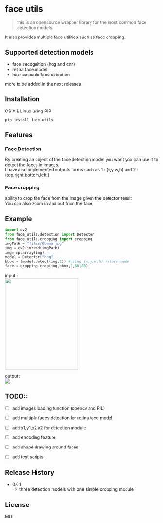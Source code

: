 # face utils
> this is an opensource wrapper library for the most common face detection models. 

It also provides multiple face utilities such as face cropping.

## Supported detection models
- face_recognition (hog and cnn)
- retina face model
- haar cascade face detection  

more to be added in the next releases

## Installation

OS X & Linux using PIP :

```sh
pip install face-utils
```


## Features

### Face Detection 

By creating an object of the face detection model you want you can use it to detect the faces in images.  
I have also implemented outputs forms such as
1 : (x,y,w,h) and  2 : (top,right,bottom,left )


### Face cropping 
ability to crop the  face from the image given the detector result  
You can also zoom in and out from the face.  

## Example 


```python 
import cv2
from face_utils.detection import Detector
from face_utils.cropping import cropping
imgPath = "files/Obama.jpg"
img = cv2.imread(imgPath)
img= np.array(img)
model = Detector("hog")
bbox = (model.detect(img,2)) #using (x,y,w,h) return mode
face = cropping.crop(img,bbox,1,80,80)
```


input :  
<img src="https://i.ibb.co/HKRFmSJ/President-Barack-Obama-is-photographed-during-a-presidential-portrait-sitting-for-an-official-photo.jpg" width="240" height="300">


output :  
<img src="https://i.ibb.co/HHd37KT/obama-out.png">

## TODO::  

- [ ] add images loading function (opencv and PIL)
- [ ] add multiple faces detection for retina face model
- [ ] add x1,y1,x2,y2 for detection module
- [ ] add encoding feature
- [ ] add shape drawing around faces 
- [ ] add test scripts


## Release History

* 0.0.1
    * three detection models with one simple cropping module

## License 

MIT

